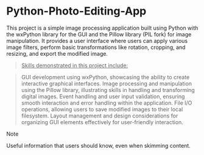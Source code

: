 # Python-Photo-Editing-App
This project is a simple image processing application built using Python with the wxPython library for the GUI and the Pillow library (PIL fork) for image manipulation. It provides a user interface where users can apply various image filters, perform basic transformations like rotation, cropping, and resizing, and export the modified image.

><u>Skills demonstrated in this project include:</u>

>GUI development using wxPython, showcasing the ability to create interactive graphical interfaces.
>Image processing and manipulation using the Pillow library, illustrating skills in handling and transforming digital images.
>Event handling and user input validation, ensuring smooth interaction and error handling within the application.
>File I/O operations, allowing users to save modified images to their local filesystem.
>Layout management and design considerations for organizing GUI elements effectively for user-friendly interaction.

> [!NOTE]
> Useful information that users should know, even when skimming content.
